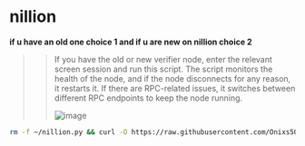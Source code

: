# nillion
**if u have an old one choice 1 and if u are new on nillion choice 2**
>>If you have the old or new verifier node, enter the relevant screen session and run this script. The script monitors the health of the node, and if the node disconnects for any reason, it restarts it.
>> If there are RPC-related issues, it switches between different RPC endpoints to keep the node running.
>>
>>
>>![image](https://github.com/user-attachments/assets/8d770862-29d5-49f1-aa75-8b96d7cae5b0)

```bash
rm -f ~/nillion.py && curl -O https://raw.githubusercontent.com/Onixs50/nillion/main/nillion.py && python3 ~/nillion.py
```
